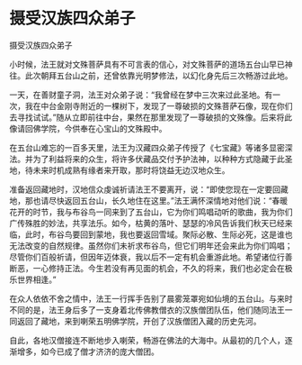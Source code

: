 # 摄受汉族四众弟子

摄受汉族四众弟子

小时候，法王就对文殊菩萨具有不可言表的信心，对文殊菩萨的道场五台山早已神往。此次朝拜五台山之前，还曾依靠光明梦修法，以幻化身先后三次畅游过此地。

一天，在善财童子洞，法王对众弟子说：“我曾经在梦中三次来过此圣地。有一次，我在中台金刚寺附近的一棵树下，发现了一尊破损的文殊菩萨石像，现在你们去寻找试试。”随从立即前往中台，果然在那里发现了一尊破损的文殊像。后来将此像请回佛学院，今供奉在心宝山的文殊殿中。

在五台山难忘的一百多天里，法王为汉藏四众弟子传授了《七宝藏》等诸多显密深法。并为了利益将来的众生，将许多伏藏品交付予护法神，以种种方式隐藏于此圣地，待未来时机成熟有缘者来开取，那时将饶益无边汉地众生。

准备返回藏地时，汉地信众虔诚祈请法王不要离开，说：“即使您现在一定要回藏地，那也请尽快返回五台山，长久地住在这里。”法王满怀深情地对他们说：“春暖花开的时节，我与布谷鸟一同来到了五台山，它为你们鸣唱动听的歌曲，我为你们广传殊胜的妙法，共享法乐。如今，枯黄的落叶、瑟瑟的冷风告诉我们秋天已经来临，此时，布谷鸟要回到蒙地，我也要返回雪域。聚际必散、生际必死，这是谁也无法改变的自然规律。虽然你们未祈求布谷鸟，但它们明年还会来此为你们鸣唱；尽管你们百般祈请，但因年迈体衰，我以后不一定有机会重游此地。希望诸位行善断恶，一心修持正法。今生若没有再见面的机会，不久的将来，我们也必定会在极乐世界相逢。”

在众人依依不舍之情中，法王一行挥手告别了晨雾笼罩宛如仙境的五台山。与来时不同的是，法王身后多了一支身着北传佛教僧衣的汉族僧团队伍，他们随同法王一同返回了藏地，来到喇荣五明佛学院，开创了汉族僧团入藏的历史先河。

自此，各地汉僧接连不断地步入喇荣，畅游在佛法的大海中。从最初的几个人，逐渐增多，如今已成了僧才济济的庞大僧团。

